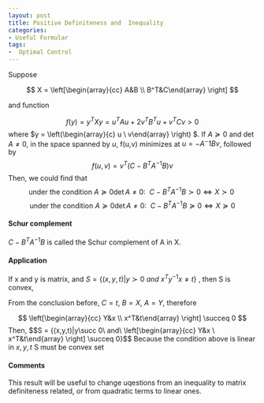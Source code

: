 ```yaml
---
layout: post
title: Positive Definiteness and  Inequality
categories:
- Useful Formular
tags:
-  Optimal Control
---
```


Suppose 

$$ X = \left[\begin{array}{cc} 
A&B \\
B^T&C\end{array}
\right]
$$

and function 

$$ f(y) =y^TXy = u^T Au + 2v^TB^Tu+v^TCv >0$$
where $y = \left(\begin{array}{c} 
u \\
v\end{array}
\right)
$. If $A\succeq 0$ and $\det A\neq 0$, in the space spanned by $u$, f(u,v) minimizes at $u = - A^-1Bv$, followed by
$$f(u,v) = v^T(C - B^TA^{-1}B)v $$
Then, we could find that
$$ \text{under the condition }A\succeq 0 \det A\neq 0:\ \ C - B^TA^{-1}B\succ 0 \Longleftrightarrow X \succ 0\ $$
$$ \text{under the condition }A\succeq 0 \det A\neq 0:\ \ C - B^TA^{-1}B\succeq 0 \Longleftrightarrow X \succeq 0$$

#### Schur complement

$C - B^TA^{-1}B$ is called the Schur complement of A in X.

#### Application 


If x and y is matrix, and $S = \{(x,y,t)|y\succ 0\ and\ x^Ty^{-1}x\neq t\}$ , then S is convex,

From the conclusion before, $C=t,\ B = X,\ A = Y$, therefore 

$$ \left[\begin{array}{cc} 
Y&x \\
x^T&t\end{array}
\right] \succeq 0
$$
Then, 
$$S = \{(x,y,t)|y\succ 0\ and\  \left[\begin{array}{cc} 
Y&x \\
x^T&t\end{array}
\right] \succeq 0}$$
Because the condition above is linear in $x,y,t$ S must be convex set

#### Comments

This result will be useful to change uqestions from an inequality to matrix definiteness related, or from quadratic terms to linear ones. 

